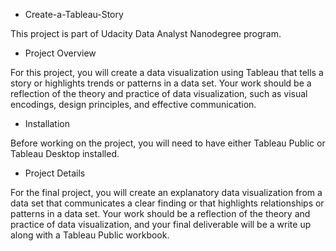 - Create-a-Tableau-Story

This project is part of Udacity Data Analyst Nanodegree program.



- Project Overview

For this project, you will create a data visualization using Tableau that tells a story or highlights trends or patterns in a data set. Your work should be a reflection of the theory and practice of data visualization, such as visual encodings, design principles, and effective communication.



- Installation

Before working on the project, you will need to have either Tableau Public or Tableau Desktop installed.


- Project Details

For the final project, you will create an explanatory data visualization from a data set that communicates a clear finding or that highlights relationships or patterns in a data set. Your work should be a reflection of the theory and practice of data visualization, and your final deliverable will be a write up along with a Tableau Public workbook.
